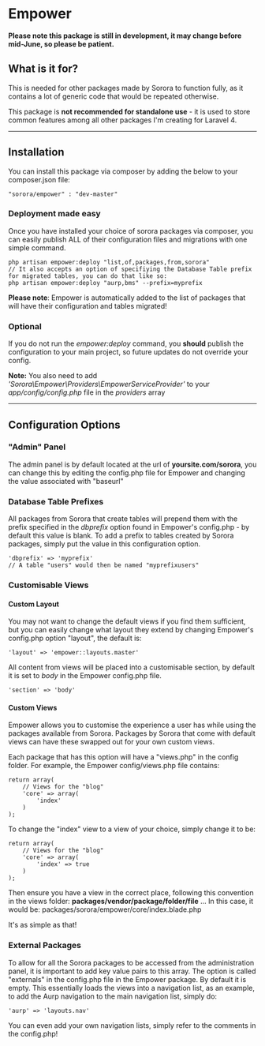 Empower
=======

**Please note this package is still in development, it may change before mid-June, so please be patient.**

## What is it for?

This is needed for other packages made by Sorora to function fully, as it contains a lot of generic code that would be repeated otherwise.

This package is **not recommended for standalone use** - it is used to store common features among all other packages I'm creating for Laravel 4.

----

## Installation

You can install this package via composer by adding the below to your composer.json file:

    "sorora/empower" : "dev-master"

### Deployment made easy

Once you have installed your choice of sorora packages via composer, you can easily publish ALL of their configuration files and migrations with one simple command.

    php artisan empower:deploy "list,of,packages,from,sorora"
    // It also accepts an option of specifiying the Database Table prefix for migrated tables, you can do that like so:
    php artisan empower:deploy "aurp,bms" --prefix=myprefix

**Please note**: Empower is automatically added to the list of packages that will have their configuration and tables migrated!

### Optional

If you do not run the *empower:deploy* command, you **should** publish the configuration to your main project, so future updates do not override your config.

**Note:** You also need to add *'Sorora\Empower\Providers\EmpowerServiceProvider'* to your *app/config/config.php* file in the *providers* array

----

## Configuration Options

### "Admin" Panel

The admin panel is by default located at the url of **yoursite.com/sorora**, you can change this by editing the config.php file for Empower and changing the value associated with "baseurl"

### Database Table Prefixes

All packages from Sorora that create tables will prepend them with the prefix specified in the *dbprefix* option found in Empower's config.php - by default this value is blank. To add a prefix to tables created by Sorora packages, simply put the value in this configuration option.

    'dbprefix' => 'myprefix'
    // A table "users" would then be named "myprefixusers"

### Customisable Views

#### Custom Layout

You may not want to change the default views if you find them sufficient, but you can easily change what layout they extend by changing Empower's config.php option "layout", the default is:

    'layout' => 'empower::layouts.master'

All content from views will be placed into a customisable section, by default it is set to *body* in the Empower config.php file.

    'section' => 'body'

#### Custom Views

Empower allows you to customise the experience a user has while using the packages available from Sorora. Packages by Sorora that come with default views can have these swapped out for your own custom views.

Each package that has this option will have a "views.php" in the config folder. For example, the Empower config/views.php file contains:

    return array(
        // Views for the "blog"
        'core' => array(
            'index'
        )
    );

To change the "index" view to a view of your choice, simply change it to be:

    return array(
        // Views for the "blog"
        'core' => array(
            'index' => true
        )
    );

Then ensure you have a view in the correct place, following this convention in the views folder: **packages/vendor/package/folder/file** ... In this case, it would be: packages/sorora/empower/core/index.blade.php

It's as simple as that!

### External Packages

To allow for all the Sorora packages to be accessed from the administration panel, it is important to add key value pairs to this array. The option is called "externals" in the config.php file in the Empower package. By default it is empty. This essentially loads the views into a navigation list, as an example, to add the Aurp navigation to the main navigation list, simply do:

    'aurp' => 'layouts.nav'

You can even add your own navigation lists, simply refer to the comments in the config.php!